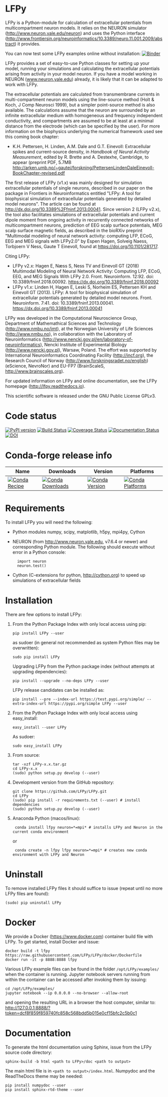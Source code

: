 LFPy  
====

LFPy is a Python-module for calculation of extracellular potentials from multicompartment neuron models.
It relies on the NEURON simulator (http://www.neuron.yale.edu/neuron) and uses the
Python interface (http://www.frontiersin.org/neuroinformatics/10.3389/neuro.11.001.2009/abstract) it provides.

You can now test some LFPy examples online without installation: [![Binder](https://mybinder.org/badge_logo.svg)](https://mybinder.org/v2/gh/LFPy/LFPy_binder_examples/master)

LFPy provides a set of easy-to-use Python classes for setting up your model, running your simulations and calculating the extracellular potentials arising from activity in your model neuron. If you have a model working in NEURON (www.neuron.yale.edu)
already, it is likely that it can be adapted to work with LFPy.

The extracellular potentials are calculated from transmembrane currents in multi-compartment neuron models using the line-source method (Holt & Koch, J Comp Neurosci 1999),
but a simpler point-source method is also available. The calculations assume that the neuron are surrounded by an infinite extracellular medium with homogeneous and frequency
independent conductivity, and compartments are assumed to be at least at a minimal distance from the electrode (which can be specified by the user). For more information on
the biophysics underlying the numerical framework used see this coming book chapter:

- K.H. Pettersen, H. Linden, A.M. Dale and G.T. Einevoll: Extracellular spikes and current-source density, in *Handbook of Neural Activity Measurement*, edited by R. Brette and A. Destexhe, Cambridge, to appear (preprint PDF, 5.7MB http://arken.umb.no/~gautei/forskning/PettersenLindenDaleEinevoll-BookChapter-revised.pdf

The first release of LFPy (v1.x) was mainly designed for simulation extracellular potentials of single neurons, described in our paper on the package in Frontiers in Neuroinformatics entitled "LFPy: A tool for biophysical simulation of extracellular potentials generated by detailed model neurons".
The article can be found at http://dx.doi.org/10.3389%2Ffninf.2013.00041.
Since version 2 (LFPy v2.x), the tool also facilitates simulations of extracellular potentials and current dipole moment from ongoing activity in recurrently connected networks of multicompartment neurons, prediction of EEG scalp surface potentials,
MEG scalp surface magnetic fields, as described in the bioRXiv preprint "Multimodal modeling of neural network activity: computing LFP, ECoG, EEG and MEG signals with LFPy2.0" by Espen Hagen, Solveig Naess, Torbjoern V Ness, Gaute T Einevoll, found at https://doi.org/10.1101/281717.

Citing LFPy:

- LFPy v2.x: Hagen E, Næss S, Ness TV and Einevoll GT (2018) Multimodal Modeling of Neural Network Activity: Computing LFP, ECoG, EEG, and MEG Signals With LFPy 2.0. Front. Neuroinform. 12:92. doi: 10.3389/fninf.2018.00092. https://dx.doi.org/10.3389/fninf.2018.00092
- LFPy v1.x: Linden H, Hagen E, Leski S, Norheim ES, Pettersen KH and Einevoll GT (2013). LFPy: A tool for biophysical simulation of extracellular potentials generated by detailed model neurons. Front. Neuroinform. 7:41. doi: 10.3389/fninf.2013.00041. https://dx.doi.org/10.3389/fninf.2013.00041

LFPy was developed in the Computational Neuroscience Group, Department of Mathemathical Sciences and Technology (http://www.nmbu.no/imt),
at the Norwegian University of Life Sciences (http://www.nmbu.no),
in collaboration with the Laboratory of Neuroinformatics (http://www.nencki.gov.pl/en/laboratory-of-neuroinformatics),
Nencki Institute of Experimental Biology (http://www.nencki.gov.pl), Warsaw, Poland. The effort was supported by
International Neuroinformatics Coordinating Facility (http://incf.org), the Research Council of Norway (http://www.forskningsradet.no/english) (eScience, NevroNor) and EU-FP7 (BrainScaleS, http://www.brainscales.org).

For updated information on LFPy and online documentation, see the LFPy homepage (http://lfpy.readthedocs.io).

This scientific software is released under the GNU Public License GPLv3.

Code status
===========
[![PyPI version](https://badge.fury.io/py/LFPy.svg)](https://badge.fury.io/py/LFPy)
[![Build Status](https://travis-ci.org/LFPy/LFPy.svg?branch=master)](https://travis-ci.org/LFPy/LFPy)
[![Coverage Status](https://coveralls.io/repos/github/LFPy/LFPy/badge.svg?branch=master)](https://coveralls.io/github/LFPy/LFPy?branch=master)
[![Documentation Status](https://readthedocs.org/projects/lfpy/badge/?version=latest)](http://lfpy.readthedocs.io/en/latest/?badge=latest)
[![DOI](https://zenodo.org/badge/78627256.svg)](https://zenodo.org/badge/latestdoi/78627256)

Conda-forge release info
========================

| Name | Downloads | Version | Platforms |
| --- | --- | --- | --- |
| [![Conda Recipe](https://img.shields.io/badge/recipe-lfpy-green.svg)](https://anaconda.org/conda-forge/lfpy) | [![Conda Downloads](https://img.shields.io/conda/dn/conda-forge/lfpy.svg)](https://anaconda.org/conda-forge/lfpy) | [![Conda Version](https://img.shields.io/conda/vn/conda-forge/lfpy.svg)](https://anaconda.org/conda-forge/lfpy) | [![Conda Platforms](https://img.shields.io/conda/pn/conda-forge/lfpy.svg)](https://anaconda.org/conda-forge/lfpy) |

Requirements
============

To install LFPy you will need the following:

- Python modules numpy, scipy, matplotlib, h5py, mpi4py, Cython
- NEURON (from http://www.neuron.yale.edu, v7.6.4 or newer) and corresponding Python module. The following should execute without error in a Python console:

        import neuron
        neuron.test()

- Cython (C-extensions for python, http://cython.org) to speed up simulations of extracellular fields


Installation
============

There are few options to install LFPy:

1.  From the Python Package Index with only local access using pip:

        pip install LFPy --user

    as sudoer (in general not recommended as system Python files may be overwritten):

        sudo pip install LFPy

    Upgrading LFPy from the Python package index (without attempts at upgrading dependencies):

        pip install --upgrade --no-deps LFPy --user

    LFPy release candidates can be installed as:

        pip install --pre --index-url https://test.pypi.org/simple/ --extra-index-url https://pypi.org/simple LFPy --user


2.  From the Python Package Index with only local access using easy_install:

        easy_install --user LFPy

    As sudoer:

        sudo easy_install LFPy

3.  From source:

        tar -xzf LFPy-x.x.tar.gz
        cd LFPy-x.x
        (sudo) python setup.py develop (--user)

4.  Development version from the GitHub repository:

        git clone https://github.com/LFPy/LFPy.git
        cd LFPy
        (sudo) pip install -r requirements.txt (--user) # install dependencies
        (sudo) python setup.py develop (--user)

5. Anaconda Python (macos/linux):

        conda install lfpy neuron=*=mpi* # installs LFPy and Neuron in the current conda environment

    or

        conda create -n lfpy lfpy neuron=*=mpi* # creates new conda environment with LFPy and Neuron

Uninstall
=========

To remove installed LFPy files it should suffice to issue (repeat until no more LFPy files are found):

    (sudo) pip uninstall LFPy


Docker
======

We provide a Docker (https://www.docker.com) container build file with LFPy.
To get started, install Docker and issue:

    docker build -t lfpy https://raw.githubusercontent.com/LFPy/LFPy/docker/Dockerfile
    docker run -it -p 8888:8888 lfpy

Various LFPy example files can be found in the folder ``/opt/LFPy/examples/``
when the container is running. Jupyter notebook servers running from within the
container can be accessed after invoking them by issuing:

    cd /opt/LFPy/examples/
    jupyter notebook --ip 0.0.0.0 --no-browser --allow-root

and opening the resulting URL in a browser the host computer, similar to:
http://127.0.0.1:8888/?token=dcf8f859f859740fc858c568bdd5b015e0cf15bfc2c5b0c1

Documentation
=============

To generate the html documentation using Sphinx, issue from the LFPy source code directory:

    sphinx-build -b html <path to LFPy>/doc <path to output>

The main html file is in ``<path to output>/index.html``. Numpydoc and the ReadTheDocs theme may be needed:

    pip install numpydoc --user
    pip install sphinx-rtd-theme --user
